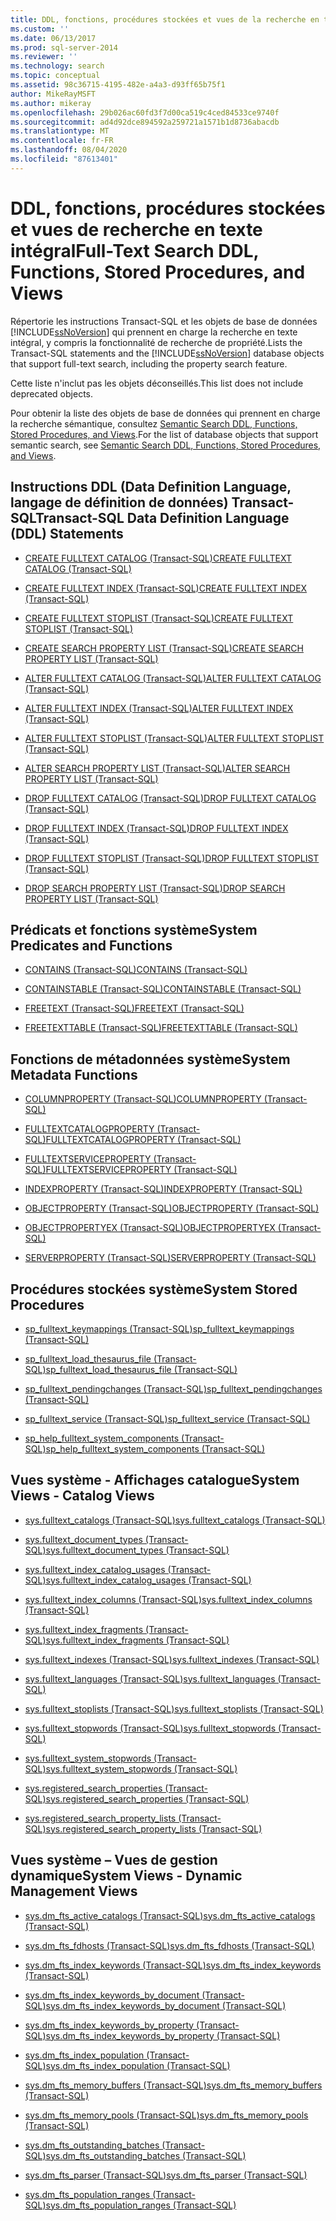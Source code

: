 ```yaml
---
title: DDL, fonctions, procédures stockées et vues de la recherche en texte intégral | Microsoft Docs
ms.custom: ''
ms.date: 06/13/2017
ms.prod: sql-server-2014
ms.reviewer: ''
ms.technology: search
ms.topic: conceptual
ms.assetid: 98c36715-4195-482e-a4a3-d93ff65b75f1
author: MikeRayMSFT
ms.author: mikeray
ms.openlocfilehash: 29b026ac60fd3f7d00ca519c4ced84533ce9740f
ms.sourcegitcommit: ad4d92dce894592a259721a1571b1d8736abacdb
ms.translationtype: MT
ms.contentlocale: fr-FR
ms.lasthandoff: 08/04/2020
ms.locfileid: "87613401"
---
```

# <a name="full-text-search-ddl-functions-stored-procedures-and-views"></a><span data-ttu-id="cc922-102">DDL, fonctions, procédures stockées et vues de recherche en texte intégral</span><span class="sxs-lookup"><span data-stu-id="cc922-102">Full-Text Search DDL, Functions, Stored Procedures, and Views</span></span>
  <span data-ttu-id="cc922-103">Répertorie les instructions Transact-SQL et les objets de base de données [!INCLUDE[ssNoVersion](../../includes/ssnoversion-md.md)] qui prennent en charge la recherche en texte intégral, y compris la fonctionnalité de recherche de propriété.</span><span class="sxs-lookup"><span data-stu-id="cc922-103">Lists the Transact-SQL statements and the [!INCLUDE[ssNoVersion](../../includes/ssnoversion-md.md)] database objects that support full-text search, including the property search feature.</span></span>  
  
 <span data-ttu-id="cc922-104">Cette liste n'inclut pas les objets déconseillés.</span><span class="sxs-lookup"><span data-stu-id="cc922-104">This list does not include deprecated objects.</span></span>  
  
 <span data-ttu-id="cc922-105">Pour obtenir la liste des objets de base de données qui prennent en charge la recherche sémantique, consultez [Semantic Search DDL, Functions, Stored Procedures, and Views](../views/views.md).</span><span class="sxs-lookup"><span data-stu-id="cc922-105">For the list of database objects that support semantic search, see [Semantic Search DDL, Functions, Stored Procedures, and Views](../views/views.md).</span></span>  
  
##  <a name="transact-sql-data-definition-language-ddl-statements"></a><a name="ddl"></a> <span data-ttu-id="cc922-106">Instructions DDL (Data Definition Language, langage de définition de données) Transact-SQL</span><span class="sxs-lookup"><span data-stu-id="cc922-106">Transact-SQL Data Definition Language (DDL) Statements</span></span>  
  
-   [<span data-ttu-id="cc922-107">CREATE FULLTEXT CATALOG &#40;Transact-SQL&#41;</span><span class="sxs-lookup"><span data-stu-id="cc922-107">CREATE FULLTEXT CATALOG &#40;Transact-SQL&#41;</span></span>](/sql/t-sql/statements/create-fulltext-catalog-transact-sql)  
  
-   [<span data-ttu-id="cc922-108">CREATE FULLTEXT INDEX &#40;Transact-SQL&#41;</span><span class="sxs-lookup"><span data-stu-id="cc922-108">CREATE FULLTEXT INDEX &#40;Transact-SQL&#41;</span></span>](/sql/t-sql/statements/create-fulltext-index-transact-sql)  
  
-   [<span data-ttu-id="cc922-109">CREATE FULLTEXT STOPLIST &#40;Transact-SQL&#41;</span><span class="sxs-lookup"><span data-stu-id="cc922-109">CREATE FULLTEXT STOPLIST &#40;Transact-SQL&#41;</span></span>](/sql/t-sql/statements/create-fulltext-stoplist-transact-sql)  
  
-   [<span data-ttu-id="cc922-110">CREATE SEARCH PROPERTY LIST &#40;Transact-SQL&#41;</span><span class="sxs-lookup"><span data-stu-id="cc922-110">CREATE SEARCH PROPERTY LIST &#40;Transact-SQL&#41;</span></span>](/sql/t-sql/statements/create-search-property-list-transact-sql)  
  
-   [<span data-ttu-id="cc922-111">ALTER FULLTEXT CATALOG &#40;Transact-SQL&#41;</span><span class="sxs-lookup"><span data-stu-id="cc922-111">ALTER FULLTEXT CATALOG &#40;Transact-SQL&#41;</span></span>](/sql/t-sql/statements/alter-fulltext-catalog-transact-sql)  
  
-   [<span data-ttu-id="cc922-112">ALTER FULLTEXT INDEX &#40;Transact-SQL&#41;</span><span class="sxs-lookup"><span data-stu-id="cc922-112">ALTER FULLTEXT INDEX &#40;Transact-SQL&#41;</span></span>](/sql/t-sql/statements/alter-fulltext-index-transact-sql)  
  
-   [<span data-ttu-id="cc922-113">ALTER FULLTEXT STOPLIST &#40;Transact-SQL&#41;</span><span class="sxs-lookup"><span data-stu-id="cc922-113">ALTER FULLTEXT STOPLIST &#40;Transact-SQL&#41;</span></span>](/sql/t-sql/statements/alter-fulltext-stoplist-transact-sql)  
  
-   [<span data-ttu-id="cc922-114">ALTER SEARCH PROPERTY LIST &#40;Transact-SQL&#41;</span><span class="sxs-lookup"><span data-stu-id="cc922-114">ALTER SEARCH PROPERTY LIST &#40;Transact-SQL&#41;</span></span>](/sql/t-sql/statements/alter-search-property-list-transact-sql)  
  
-   [<span data-ttu-id="cc922-115">DROP FULLTEXT CATALOG &#40;Transact-SQL&#41;</span><span class="sxs-lookup"><span data-stu-id="cc922-115">DROP FULLTEXT CATALOG &#40;Transact-SQL&#41;</span></span>](/sql/t-sql/statements/drop-fulltext-catalog-transact-sql)  
  
-   [<span data-ttu-id="cc922-116">DROP FULLTEXT INDEX &#40;Transact-SQL&#41;</span><span class="sxs-lookup"><span data-stu-id="cc922-116">DROP FULLTEXT INDEX &#40;Transact-SQL&#41;</span></span>](/sql/t-sql/statements/drop-fulltext-index-transact-sql)  
  
-   [<span data-ttu-id="cc922-117">DROP FULLTEXT STOPLIST &#40;Transact-SQL&#41;</span><span class="sxs-lookup"><span data-stu-id="cc922-117">DROP FULLTEXT STOPLIST &#40;Transact-SQL&#41;</span></span>](/sql/t-sql/statements/drop-fulltext-stoplist-transact-sql)  
  
-   [<span data-ttu-id="cc922-118">DROP SEARCH PROPERTY LIST &#40;Transact-SQL&#41;</span><span class="sxs-lookup"><span data-stu-id="cc922-118">DROP SEARCH PROPERTY LIST &#40;Transact-SQL&#41;</span></span>](/sql/t-sql/statements/drop-search-property-list-transact-sql)  
  
##  <a name="system-predicates-and-functions"></a><a name="func"></a> <span data-ttu-id="cc922-119">Prédicats et fonctions système</span><span class="sxs-lookup"><span data-stu-id="cc922-119">System Predicates and Functions</span></span>  
  
-   [<span data-ttu-id="cc922-120">CONTAINS &#40;Transact-SQL&#41;</span><span class="sxs-lookup"><span data-stu-id="cc922-120">CONTAINS &#40;Transact-SQL&#41;</span></span>](/sql/t-sql/queries/contains-transact-sql)  
  
-   [<span data-ttu-id="cc922-121">CONTAINSTABLE &#40;Transact-SQL&#41;</span><span class="sxs-lookup"><span data-stu-id="cc922-121">CONTAINSTABLE &#40;Transact-SQL&#41;</span></span>](/sql/relational-databases/system-functions/containstable-transact-sql)  
  
-   [<span data-ttu-id="cc922-122">FREETEXT &#40;Transact-SQL&#41;</span><span class="sxs-lookup"><span data-stu-id="cc922-122">FREETEXT &#40;Transact-SQL&#41;</span></span>](/sql/t-sql/queries/freetext-transact-sql)  
  
-   [<span data-ttu-id="cc922-123">FREETEXTTABLE &#40;Transact-SQL&#41;</span><span class="sxs-lookup"><span data-stu-id="cc922-123">FREETEXTTABLE &#40;Transact-SQL&#41;</span></span>](/sql/relational-databases/system-functions/freetexttable-transact-sql)  
  
##  <a name="system-metadata-functions"></a><a name="meta"></a> <span data-ttu-id="cc922-124">Fonctions de métadonnées système</span><span class="sxs-lookup"><span data-stu-id="cc922-124">System Metadata Functions</span></span>  
  
-   [<span data-ttu-id="cc922-125">COLUMNPROPERTY &#40;Transact-SQL&#41;</span><span class="sxs-lookup"><span data-stu-id="cc922-125">COLUMNPROPERTY &#40;Transact-SQL&#41;</span></span>](/sql/t-sql/functions/columnproperty-transact-sql)  
  
-   [<span data-ttu-id="cc922-126">FULLTEXTCATALOGPROPERTY &#40;Transact-SQL&#41;</span><span class="sxs-lookup"><span data-stu-id="cc922-126">FULLTEXTCATALOGPROPERTY &#40;Transact-SQL&#41;</span></span>](/sql/t-sql/functions/fulltextcatalogproperty-transact-sql)  
  
-   [<span data-ttu-id="cc922-127">FULLTEXTSERVICEPROPERTY &#40;Transact-SQL&#41;</span><span class="sxs-lookup"><span data-stu-id="cc922-127">FULLTEXTSERVICEPROPERTY &#40;Transact-SQL&#41;</span></span>](/sql/t-sql/functions/fulltextserviceproperty-transact-sql)  
  
-   [<span data-ttu-id="cc922-128">INDEXPROPERTY &#40;Transact-SQL&#41;</span><span class="sxs-lookup"><span data-stu-id="cc922-128">INDEXPROPERTY &#40;Transact-SQL&#41;</span></span>](/sql/t-sql/functions/indexproperty-transact-sql)  
  
-   [<span data-ttu-id="cc922-129">OBJECTPROPERTY &#40;Transact-SQL&#41;</span><span class="sxs-lookup"><span data-stu-id="cc922-129">OBJECTPROPERTY &#40;Transact-SQL&#41;</span></span>](/sql/t-sql/functions/objectpropertyex-transact-sql)  
  
-   [<span data-ttu-id="cc922-130">OBJECTPROPERTYEX &#40;Transact-SQL&#41;</span><span class="sxs-lookup"><span data-stu-id="cc922-130">OBJECTPROPERTYEX &#40;Transact-SQL&#41;</span></span>](/sql/t-sql/functions/objectproperty-transact-sql)  
  
-   [<span data-ttu-id="cc922-131">SERVERPROPERTY &#40;Transact-SQL&#41;</span><span class="sxs-lookup"><span data-stu-id="cc922-131">SERVERPROPERTY &#40;Transact-SQL&#41;</span></span>](/sql/t-sql/functions/serverproperty-transact-sql)  
  
##  <a name="system-stored-procedures"></a><a name="proc"></a> <span data-ttu-id="cc922-132">Procédures stockées système</span><span class="sxs-lookup"><span data-stu-id="cc922-132">System Stored Procedures</span></span>  
  
-   [<span data-ttu-id="cc922-133">sp_fulltext_keymappings &#40;Transact-SQL&#41;</span><span class="sxs-lookup"><span data-stu-id="cc922-133">sp_fulltext_keymappings &#40;Transact-SQL&#41;</span></span>](/sql/relational-databases/system-stored-procedures/sp-fulltext-keymappings-transact-sql)  
  
-   [<span data-ttu-id="cc922-134">sp_fulltext_load_thesaurus_file &#40;Transact-SQL&#41;</span><span class="sxs-lookup"><span data-stu-id="cc922-134">sp_fulltext_load_thesaurus_file &#40;Transact-SQL&#41;</span></span>](/sql/relational-databases/system-stored-procedures/sp-fulltext-load-thesaurus-file-transact-sql)  
  
-   [<span data-ttu-id="cc922-135">sp_fulltext_pendingchanges &#40;Transact-SQL&#41;</span><span class="sxs-lookup"><span data-stu-id="cc922-135">sp_fulltext_pendingchanges &#40;Transact-SQL&#41;</span></span>](/sql/relational-databases/system-stored-procedures/sp-fulltext-pendingchanges-transact-sql)  
  
-   [<span data-ttu-id="cc922-136">sp_fulltext_service &#40;Transact-SQL&#41;</span><span class="sxs-lookup"><span data-stu-id="cc922-136">sp_fulltext_service &#40;Transact-SQL&#41;</span></span>](/sql/relational-databases/system-stored-procedures/sp-fulltext-service-transact-sql)  
  
-   [<span data-ttu-id="cc922-137">sp_help_fulltext_system_components &#40;Transact-SQL&#41;</span><span class="sxs-lookup"><span data-stu-id="cc922-137">sp_help_fulltext_system_components &#40;Transact-SQL&#41;</span></span>](/sql/relational-databases/system-stored-procedures/sp-help-fulltext-system-components-transact-sql)  
  
##  <a name="system-views---catalog-views"></a><a name="cat"></a> <span data-ttu-id="cc922-138">Vues système - Affichages catalogue</span><span class="sxs-lookup"><span data-stu-id="cc922-138">System Views - Catalog Views</span></span>  
  
-   [<span data-ttu-id="cc922-139">sys.fulltext_catalogs &#40;Transact-SQL&#41;</span><span class="sxs-lookup"><span data-stu-id="cc922-139">sys.fulltext_catalogs &#40;Transact-SQL&#41;</span></span>](/sql/relational-databases/system-catalog-views/sys-fulltext-catalogs-transact-sql)  
  
-   [<span data-ttu-id="cc922-140">sys.fulltext_document_types &#40;Transact-SQL&#41;</span><span class="sxs-lookup"><span data-stu-id="cc922-140">sys.fulltext_document_types &#40;Transact-SQL&#41;</span></span>](/sql/relational-databases/system-catalog-views/sys-fulltext-document-types-transact-sql)  
  
-   [<span data-ttu-id="cc922-141">sys.fulltext_index_catalog_usages &#40;Transact-SQL&#41;</span><span class="sxs-lookup"><span data-stu-id="cc922-141">sys.fulltext_index_catalog_usages &#40;Transact-SQL&#41;</span></span>](/sql/relational-databases/system-catalog-views/sys-fulltext-index-catalog-usages-transact-sql)  
  
-   [<span data-ttu-id="cc922-142">sys.fulltext_index_columns &#40;Transact-SQL&#41;</span><span class="sxs-lookup"><span data-stu-id="cc922-142">sys.fulltext_index_columns &#40;Transact-SQL&#41;</span></span>](/sql/relational-databases/system-catalog-views/sys-fulltext-index-columns-transact-sql)  
  
-   [<span data-ttu-id="cc922-143">sys.fulltext_index_fragments &#40;Transact-SQL&#41;</span><span class="sxs-lookup"><span data-stu-id="cc922-143">sys.fulltext_index_fragments &#40;Transact-SQL&#41;</span></span>](/sql/relational-databases/system-catalog-views/sys-fulltext-index-fragments-transact-sql)  
  
-   [<span data-ttu-id="cc922-144">sys.fulltext_indexes &#40;Transact-SQL&#41;</span><span class="sxs-lookup"><span data-stu-id="cc922-144">sys.fulltext_indexes &#40;Transact-SQL&#41;</span></span>](/sql/relational-databases/system-catalog-views/sys-fulltext-indexes-transact-sql)  
  
-   [<span data-ttu-id="cc922-145">sys.fulltext_languages &#40;Transact-SQL&#41;</span><span class="sxs-lookup"><span data-stu-id="cc922-145">sys.fulltext_languages &#40;Transact-SQL&#41;</span></span>](/sql/relational-databases/system-catalog-views/sys-fulltext-languages-transact-sql)  
  
-   [<span data-ttu-id="cc922-146">sys.fulltext_stoplists &#40;Transact-SQL&#41;</span><span class="sxs-lookup"><span data-stu-id="cc922-146">sys.fulltext_stoplists &#40;Transact-SQL&#41;</span></span>](/sql/relational-databases/system-catalog-views/sys-fulltext-stoplists-transact-sql)  
  
-   [<span data-ttu-id="cc922-147">sys.fulltext_stopwords &#40;Transact-SQL&#41;</span><span class="sxs-lookup"><span data-stu-id="cc922-147">sys.fulltext_stopwords &#40;Transact-SQL&#41;</span></span>](/sql/relational-databases/system-catalog-views/sys-fulltext-stopwords-transact-sql)  
  
-   [<span data-ttu-id="cc922-148">sys.fulltext_system_stopwords &#40;Transact-SQL&#41;</span><span class="sxs-lookup"><span data-stu-id="cc922-148">sys.fulltext_system_stopwords &#40;Transact-SQL&#41;</span></span>](/sql/relational-databases/system-catalog-views/sys-fulltext-system-stopwords-transact-sql)  
  
-   [<span data-ttu-id="cc922-149">sys.registered_search_properties &#40;Transact-SQL&#41;</span><span class="sxs-lookup"><span data-stu-id="cc922-149">sys.registered_search_properties &#40;Transact-SQL&#41;</span></span>](/sql/relational-databases/system-catalog-views/sys-registered-search-properties-transact-sql)  
  
-   [<span data-ttu-id="cc922-150">sys.registered_search_property_lists &#40;Transact-SQL&#41;</span><span class="sxs-lookup"><span data-stu-id="cc922-150">sys.registered_search_property_lists &#40;Transact-SQL&#41;</span></span>](/sql/relational-databases/system-catalog-views/sys-registered-search-property-lists-transact-sql)  
  
##  <a name="system-views---dynamic-management-views"></a><a name="dmv"></a> <span data-ttu-id="cc922-151">Vues système – Vues de gestion dynamique</span><span class="sxs-lookup"><span data-stu-id="cc922-151">System Views - Dynamic Management Views</span></span>  
  
-   [<span data-ttu-id="cc922-152">sys.dm_fts_active_catalogs &#40;Transact-SQL&#41;</span><span class="sxs-lookup"><span data-stu-id="cc922-152">sys.dm_fts_active_catalogs &#40;Transact-SQL&#41;</span></span>](/sql/relational-databases/system-dynamic-management-views/sys-dm-fts-active-catalogs-transact-sql)  
  
-   [<span data-ttu-id="cc922-153">sys.dm_fts_fdhosts &#40;Transact-SQL&#41;</span><span class="sxs-lookup"><span data-stu-id="cc922-153">sys.dm_fts_fdhosts &#40;Transact-SQL&#41;</span></span>](/sql/relational-databases/system-dynamic-management-views/sys-dm-fts-fdhosts-transact-sql)  
  
-   [<span data-ttu-id="cc922-154">sys.dm_fts_index_keywords &#40;Transact-SQL&#41;</span><span class="sxs-lookup"><span data-stu-id="cc922-154">sys.dm_fts_index_keywords &#40;Transact-SQL&#41;</span></span>](/sql/relational-databases/system-dynamic-management-views/sys-dm-fts-index-keywords-transact-sql)  
  
-   [<span data-ttu-id="cc922-155">sys.dm_fts_index_keywords_by_document &#40;Transact-SQL&#41;</span><span class="sxs-lookup"><span data-stu-id="cc922-155">sys.dm_fts_index_keywords_by_document &#40;Transact-SQL&#41;</span></span>](/sql/relational-databases/system-dynamic-management-views/sys-dm-fts-index-keywords-by-document-transact-sql)  
  
-   [<span data-ttu-id="cc922-156">sys.dm_fts_index_keywords_by_property &#40;Transact-SQL&#41;</span><span class="sxs-lookup"><span data-stu-id="cc922-156">sys.dm_fts_index_keywords_by_property &#40;Transact-SQL&#41;</span></span>](/sql/relational-databases/system-dynamic-management-views/sys-dm-fts-index-keywords-by-property-transact-sql)  
  
-   [<span data-ttu-id="cc922-157">sys.dm_fts_index_population &#40;Transact-SQL&#41;</span><span class="sxs-lookup"><span data-stu-id="cc922-157">sys.dm_fts_index_population &#40;Transact-SQL&#41;</span></span>](/sql/relational-databases/system-dynamic-management-views/sys-dm-fts-index-population-transact-sql)  
  
-   [<span data-ttu-id="cc922-158">sys.dm_fts_memory_buffers &#40;Transact-SQL&#41;</span><span class="sxs-lookup"><span data-stu-id="cc922-158">sys.dm_fts_memory_buffers &#40;Transact-SQL&#41;</span></span>](/sql/relational-databases/system-dynamic-management-views/sys-dm-fts-memory-buffers-transact-sql)  
  
-   [<span data-ttu-id="cc922-159">sys.dm_fts_memory_pools &#40;Transact-SQL&#41;</span><span class="sxs-lookup"><span data-stu-id="cc922-159">sys.dm_fts_memory_pools &#40;Transact-SQL&#41;</span></span>](/sql/relational-databases/system-dynamic-management-views/sys-dm-fts-memory-pools-transact-sql)  
  
-   [<span data-ttu-id="cc922-160">sys.dm_fts_outstanding_batches &#40;Transact-SQL&#41;</span><span class="sxs-lookup"><span data-stu-id="cc922-160">sys.dm_fts_outstanding_batches &#40;Transact-SQL&#41;</span></span>](/sql/relational-databases/system-dynamic-management-views/sys-dm-fts-outstanding-batches-transact-sql)  
  
-   [<span data-ttu-id="cc922-161">sys.dm_fts_parser &#40;Transact-SQL&#41;</span><span class="sxs-lookup"><span data-stu-id="cc922-161">sys.dm_fts_parser &#40;Transact-SQL&#41;</span></span>](/sql/relational-databases/system-dynamic-management-views/sys-dm-fts-parser-transact-sql)  
  
-   [<span data-ttu-id="cc922-162">sys.dm_fts_population_ranges &#40;Transact-SQL&#41;</span><span class="sxs-lookup"><span data-stu-id="cc922-162">sys.dm_fts_population_ranges &#40;Transact-SQL&#41;</span></span>](/sql/relational-databases/system-dynamic-management-views/sys-dm-fts-population-ranges-transact-sql)  
  
  

